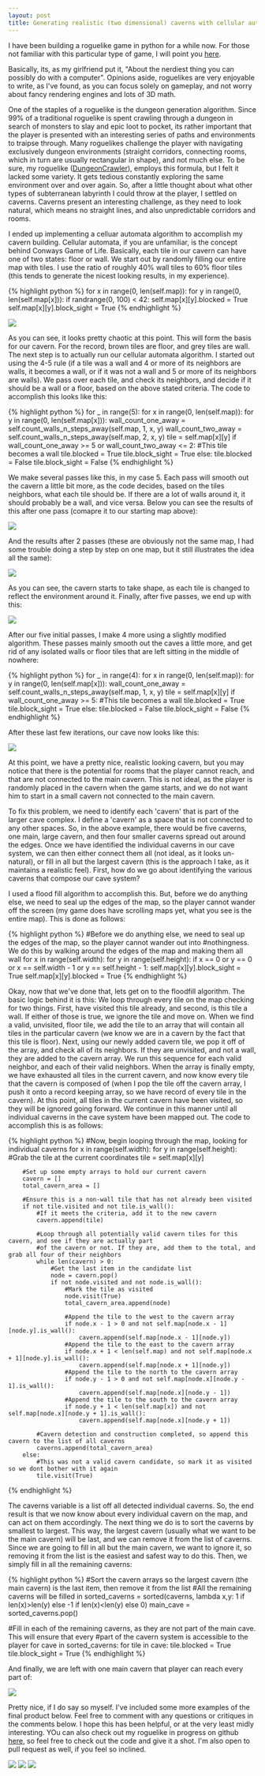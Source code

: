 ```yaml
---
layout: post
title: Generating realistic (two dimensional) caverns with cellular automata
---
```


I have been building a roguelike game in python for a while now. For
those not familiar with this particular type of game, I will point you
[here](http://en.wikipedia.org/wiki/Roguelike). 

Basically, its, as my
girlfriend put it, "About the nerdiest thing you can possibly do with a
computer". Opinions aside, roguelikes are very enjoyable to write, as
I've found, as you can focus solely on gameplay, and not worry about
fancy rendering engines and lots of 3D math.

One of the staples of a roguelike is the dungeon generation algorithm.
Since 99% of a traditional roguelike is spent crawling through a dungeon
in search of monsters to slay and epic loot to pocket, its rather
important that the player is presented with an interesting series of
paths and environments to traipse through. Many roguelikes challenge the
player with navigating exclusively dungeon environments (straight
corridors, connecting rooms, which in turn are usually rectangular in
shape), and not much else. To be sure, my roguelike ([DungeonCrawler](https://github.com/jcerise/DungeonCrawler)), 
employs this formula, but I felt it lacked some variety. It gets tedious
constantly exploring the same environment over and over again. So, after
a little thought about what other types of subterranean labyrinth I
could throw at the player, I settled on caverns. Caverns present an
interesting challenge, as they need to look natural, which means no
straight lines, and also unpredictable corridors and rooms.

I ended up implementing a celluar automata algorithm to accomplish my
cavern building. Cellular automata, if you are unfamiliar, is the
concept behind Conways Game of Life. Basically, each tile in our cavern
can have one of two states: floor or wall. We start out by randomly
filling our entire map with tiles. I use the ratio of roughly 40% wall
tiles to 60% floor tiles (this tends to generate the nicest looking
results, in my experience).

{% highlight python %}
for x in range(0, len(self.map)):
    for y in range(0, len(self.map[x])):
        if randrange(0, 100) < 42:
            self.map[x][y].blocked = True
            self.map[x][y].block_sight = True
{% endhighlight %} 

<img src="http://i.imgur.com/0IxpKNu.png">

As you can see, it looks pretty chaotic at this point. This will form
the basis for our cavern. For the record, brown tiles are floor, and
grey tiles are wall. The next step is to actually run our cellular
automata algorithm. I started out using the 4-5 rule (if a tile was a
wall and 4 or more of its neighbors are walls, it becomes a wall, or if
it was not a wall and 5 or more of its neighbors are walls). We pass
over each tile, and check its neighbors, and decide if it should be a
wall or a floor, based on the above stated criteria. The code to
accomplish this looks like this:

{% highlight python %}
for _ in range(5):
    for x in range(0, len(self.map)):
        for y in range(0, len(self.map[x])):
            wall_count_one_away = self.count_walls_n_steps_away(self.map, 1, x, y)
            wall_count_two_away = self.count_walls_n_steps_away(self.map, 2, x, y)
            tile = self.map[x][y]
            if wall_count_one_away >= 5 or wall_count_two_away <= 2:
                #This tile becomes a wall
                tile.blocked = True
                tile.block_sight = True
            else:
                tile.blocked = False
                tile.block_sight = False
{% endhighlight %} 

We make several passes like this, in my case 5. Each pass will smooth
out the cavern a little bit more, as the code decides, based on the
tiles neighbors, what each tile should be. If there are a lot of walls
around it, it should probably be a wall, and vice versa. Below you can
see the results of this after one pass (comapre it to our starting map
above):

<img src="https://i.imgur.com/xSlEwfh.png">

And the results after 2 passes (these are obviously not the same map, I
had some trouble doing a step by step on one map, but it still
illustrates the idea all the same):

<img src="https://i.imgur.com/noUAhsr.png">

As you can see, the cavern starts to take shape, as each tile is changed
to reflect the environment around it. Finally, after five passes, we end
up with this:

<img src="https://i.imgur.com/JzBbeGQ.png">

After our five initial passes, I make 4 more using a slightly modified
algorithm. These passes mainly smooth out the caves a little more, and
get rid of any isolated walls or floor tiles that are left sitting in
the middle of nowhere:

{% highlight python %}
for _ in range(4):
    for x in range(0, len(self.map)):
        for y in range(0, len(self.map[x])):
            wall_count_one_away = self.count_walls_n_steps_away(self.map, 1, x, y)
            tile = self.map[x][y]
            if wall_count_one_away >= 5:
                #This tile becomes a wall
                tile.blocked = True
                tile.block_sight = True
            else:
                tile.blocked = False
                tile.block_sight = False
{% endhighlight %} 

After these last few iterations, our cave now looks like this:

<img src="https://i.imgur.com/ESZxsK4.png">

At this point, we have a pretty nice, realistic looking cavern,
but you may notice that there is the potential for rooms that the player
cannot reach, and that are not connected to the main cavern. This is not
ideal, as the player is randomly placed in the cavern when the game
starts, and we do not want him to start in a small cavern not connected
to the main cavern.

To fix this problem, we need to identify each 'cavern' that is part of
the larger cave complex. I define a 'cavern' as a space that is not
connected to any other spaces. So, in the above example, there would be
five caverns, one main, large cavern, and then four smaller caverns
spread out around the edges. Once we have identified the individual caverns in our cave
system, we can then either connect them all (not ideal, as it looks
un-natural), or fill in all but the largest cavern (this is the approach
I take, as it maintains a realistic feel). First, how do we go about
identifying the various caverns that compose our cave system?

I used a flood fill algorithm to accomplish this. But, before we do
anything else, we need to seal up the edges of the map, so the player
cannot wander off the screen (my game does have scrolling maps yet, what
you see is the entire map). This is done as follows:

{% highlight python %}
#Before we do anything else, we need to seal up the edges of the map, so the player cannot wander out into
#nothingness. We do this by walking around the edges of the map and making them all wall
for x in range(self.width):
    for y in range(self.height):
        if x == 0 or y == 0 or x == self.width - 1 or y == self.height - 1:
            self.map[x][y].block_sight = True
            self.map[x][y].blocked = True
{% endhighlight %} 

Okay, now that we've done that, lets get on to the floodfill algorithm.
The basic logic behind it is this: We loop through every tile on the map
checking for two things. First, have visited this tile already, and
second, is this tile a wall. If either of those is true, we ignore the
tile and move on. When we find a valid, unvisited, floor tile, we add
the tile to an array that will contain all tiles in the particular
cavern (we know we are in a cavern by the fact that this tile is floor).
Next, using our newly added cavern tile, we pop it off of the array, and
check all of its neighbors. If they are unvisited, and not a wall, they
are added to the cavern array. We run this sequence for each valid
neighbor, and each of their valid neighbors. When the array is finally
empty, we have exhausted all tiles in the current cavern, and now know
every tile that the cavern is composed of (when I pop the tile off the
cavern array, I push it onto a record keeping array, so we have record
of every tile in the cavern). At this point, all tiles in the current
cavern have been visited, so they will be ignored going forward. We
continue in this manner until all individual caverns in the cave system
have been mapped out. The code to accomplish this is as follows:

{% highlight python %}
#Now, begin looping through the map, looking for individual caverns
for x in range(self.width):
    for y in range(self.height):
        #Grab the tile at the current coordinates
        tile = self.map[x][y]

        #Set up some empty arrays to hold our current cavern
        cavern = []
        total_cavern_area = []

        #Ensure this is a non-wall tile that has not already been visited
        if not tile.visited and not tile.is_wall():
            #If it meets the criteria, add it to the new cavern
            cavern.append(tile)

            #Loop through all potentially valid cavern tiles for this cavern, and see if they are actually part
            #of the cavern or not. If they are, add them to the total, and grab all four of their neighbors
            while len(cavern) > 0:
                #Get the last item in the candidate list
                node = cavern.pop()
                if not node.visited and not node.is_wall():
                    #Mark the tile as visited
                    node.visit(True)
                    total_cavern_area.append(node)

                    #Append the tile to the west to the cavern array
                    if node.x - 1 > 0 and not self.map[node.x - 1][node.y].is_wall():
                        cavern.append(self.map[node.x - 1][node.y])
                    #Append the tile to the east to the cavern array
                    if node.x + 1 < len(self.map) and not self.map[node.x + 1][node.y].is_wall():
                        cavern.append(self.map[node.x + 1][node.y])
                    #Append the tile to the north to the cavern array
                    if node.y - 1 > 0 and not self.map[node.x][node.y - 1].is_wall():
                        cavern.append(self.map[node.x][node.y - 1])
                    #Append the tile to the south to the cavern array
                    if node.y + 1 < len(self.map[x]) and not self.map[node.x][node.y + 1].is_wall():
                        cavern.append(self.map[node.x][node.y + 1])

            #Cavern detection and construction completed, so append this cavern to the list of all caverns
            caverns.append(total_cavern_area)
        else:
            #This was not a valid cavern candidate, so mark it as visited so we dont bother with it again
            tile.visit(True)
{% endhighlight %} 

The caverns variable is a list off all detected individual caverns. So,
the end result is that we now know about every individual cavern on the
map, and can act on them accordingly. The next thing we do is to sort
the caverns by smallest to largest. This way, the largest cavern
(usually what we want to be the main cavern) will be last, and we can
remove it from the list of caverns. Since we are going to fill in all
but the main cavern, we want to ignore it, so removing it from the list
is the easiest and safest way to do this. Then, we simply fill in all
the remaining caverns:

{% highlight python %}
#Sort the cavern arrays so the largest cavern (the main cavern) is the last item, then remove it from the list
#All the remaining caverns will be filled in
sorted_caverns = sorted(caverns, lambda x,y: 1 if len(x)>len(y) else -1 if len(x)<len(y) else 0)
main_cave = sorted_caverns.pop()

#Fill in each of the remaining caverns, as they are not part of the main cave. This will ensure that every
#part of the cavern system is accessible to the player
for cave in sorted_caverns:
    for tile in cave:
        tile.blocked = True
        tile.block_sight = True
{% endhighlight %} 

And finally, we are left with one main cavern that player can reach
every part of: 

<img src="https://i.imgur.com/UWq6SQi.png">

Pretty nice, if I do say so myself. I've included some more examples of
the final product below. Feel free to comment with any questions or
critiques in the comments below. I hope this has been helpful, or at the
very least midly interesting. YOu can also check out my roguelike in
progress on github [here](https://github.com/jcerise/DungeonCrawler), so
feel free to check out the code and give it a shot. I'm also open to
pull request as well, if you feel so inclined.

<img src="https://i.imgur.com/jQxDlsN.png">

<img src="https://i.imgur.com/lrpak1g.png">

<img src="https://i.imgur.com/hFMnSSk.png">